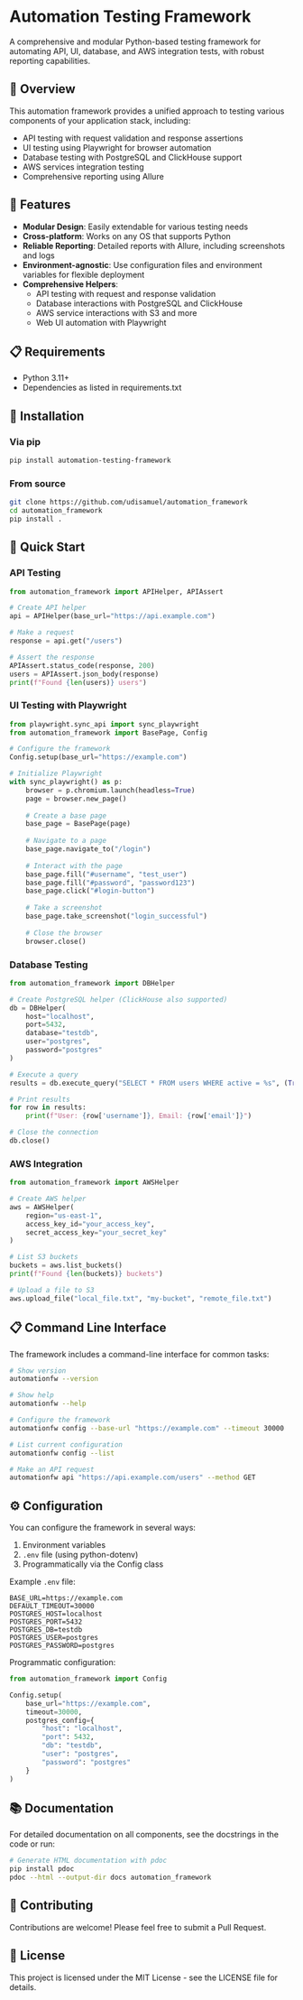 # Automation Testing Framework

A comprehensive and modular Python-based testing framework for automating API, UI, database, and AWS integration tests, with robust reporting capabilities.

## 🧰 Overview

This automation framework provides a unified approach to testing various components of your application stack, including:
- API testing with request validation and response assertions
- UI testing using Playwright for browser automation
- Database testing with PostgreSQL and ClickHouse support
- AWS services integration testing
- Comprehensive reporting using Allure

## 🌟 Features

- **Modular Design**: Easily extendable for various testing needs
- **Cross-platform**: Works on any OS that supports Python
- **Reliable Reporting**: Detailed reports with Allure, including screenshots and logs
- **Environment-agnostic**: Use configuration files and environment variables for flexible deployment
- **Comprehensive Helpers**:
  - API testing with request and response validation
  - Database interactions with PostgreSQL and ClickHouse
  - AWS service interactions with S3 and more
  - Web UI automation with Playwright

## 📋 Requirements

- Python 3.11+
- Dependencies as listed in requirements.txt

## 🚀 Installation

### Via pip

```bash
pip install automation-testing-framework
```

### From source

```bash
git clone https://github.com/udisamuel/automation_framework
cd automation_framework
pip install .
```

## 🔧 Quick Start

### API Testing

```python
from automation_framework import APIHelper, APIAssert

# Create API helper
api = APIHelper(base_url="https://api.example.com")

# Make a request
response = api.get("/users")

# Assert the response
APIAssert.status_code(response, 200)
users = APIAssert.json_body(response)
print(f"Found {len(users)} users")
```

### UI Testing with Playwright

```python
from playwright.sync_api import sync_playwright
from automation_framework import BasePage, Config

# Configure the framework
Config.setup(base_url="https://example.com")

# Initialize Playwright
with sync_playwright() as p:
    browser = p.chromium.launch(headless=True)
    page = browser.new_page()
    
    # Create a base page
    base_page = BasePage(page)
    
    # Navigate to a page
    base_page.navigate_to("/login")
    
    # Interact with the page
    base_page.fill("#username", "test_user")
    base_page.fill("#password", "password123")
    base_page.click("#login-button")
    
    # Take a screenshot
    base_page.take_screenshot("login_successful")
    
    # Close the browser
    browser.close()
```

### Database Testing

```python
from automation_framework import DBHelper

# Create PostgreSQL helper (ClickHouse also supported)
db = DBHelper(
    host="localhost",
    port=5432,
    database="testdb",
    user="postgres",
    password="postgres"
)

# Execute a query
results = db.execute_query("SELECT * FROM users WHERE active = %s", (True,))

# Print results
for row in results:
    print(f"User: {row['username']}, Email: {row['email']}")

# Close the connection
db.close()
```

### AWS Integration

```python
from automation_framework import AWSHelper

# Create AWS helper
aws = AWSHelper(
    region="us-east-1",
    access_key_id="your_access_key",
    secret_access_key="your_secret_key"
)

# List S3 buckets
buckets = aws.list_buckets()
print(f"Found {len(buckets)} buckets")

# Upload a file to S3
aws.upload_file("local_file.txt", "my-bucket", "remote_file.txt")
```

## 📋 Command Line Interface

The framework includes a command-line interface for common tasks:

```bash
# Show version
automationfw --version

# Show help
automationfw --help

# Configure the framework
automationfw config --base-url "https://example.com" --timeout 30000

# List current configuration
automationfw config --list

# Make an API request
automationfw api "https://api.example.com/users" --method GET
```

## ⚙️ Configuration

You can configure the framework in several ways:

1. Environment variables
2. `.env` file (using python-dotenv)
3. Programmatically via the Config class

Example `.env` file:

```
BASE_URL=https://example.com
DEFAULT_TIMEOUT=30000
POSTGRES_HOST=localhost
POSTGRES_PORT=5432
POSTGRES_DB=testdb
POSTGRES_USER=postgres
POSTGRES_PASSWORD=postgres
```

Programmatic configuration:

```python
from automation_framework import Config

Config.setup(
    base_url="https://example.com",
    timeout=30000,
    postgres_config={
        "host": "localhost",
        "port": 5432,
        "db": "testdb",
        "user": "postgres",
        "password": "postgres"
    }
)
```

## 📚 Documentation

For detailed documentation on all components, see the docstrings in the code or run:

```bash
# Generate HTML documentation with pdoc
pip install pdoc
pdoc --html --output-dir docs automation_framework
```

## 🤝 Contributing

Contributions are welcome! Please feel free to submit a Pull Request.

## 📄 License

This project is licensed under the MIT License - see the LICENSE file for details.
